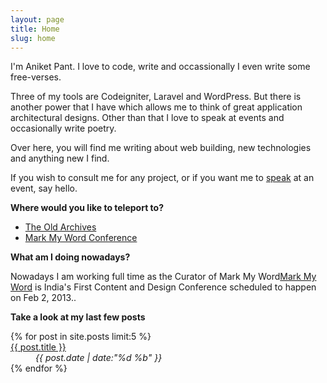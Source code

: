 ```yaml
---
layout: page
title: Home
slug: home
---
```

<p class="island lead">I'm Aniket Pant. I love to code, write and occassionally I even write some free-verses.</p>

<section class="g one-whole cf info-on-me text-cols--2 landmark" markdown="1">
Three of my tools are Codeigniter, Laravel and WordPress. But there is another power that I have which allows me to think of great application architectural designs. Other than that I love to speak at events and occasionally write poetry.

Over here, you will find me writing about web building, new technologies and anything new I find.

If you wish to consult me for any project, or if you want me to [speak](/speaking) at an event, say hello.
</section>

<section class="g one-half links">
	<p class="lead"><strong>Where would you like to teleport to?</strong></p>
	<ul class="block-list">
		<li><a href="/archive" class="block-list__link">The Old Archives</a></li>
		<li><a href="http://markmyword.in" class="block-list__link">Mark My Word Conference</a></li>
	</ul>
</section>

<section class="g one-half cf">
	<p class="lead"><strong>What am I doing nowadays?</strong></p>
	<p>Nowadays I am working full time as the <span class="flyout informative">Curator of <span class="highlight">Mark My Word</span><span class="flyout__content"><a href="http://markmyword.in">Mark My Word</a> is India's First Content and Design Conference scheduled to happen on Feb 2, 2013.</span></span>.</p>
</section>

<section class="g one-whole cf recent-posts">
	<p class="lead"><strong>Take a look at my last few posts</strong></p>
	<dl class="split">
		{% for post in site.posts limit:5 %}
			<dt class="split__title"><a href="{{ post.url }}">{{ post.title }}</a></dt>
			<dd><em>{{ post.date | date:"%d %b" }}</em></dd>
		{% endfor %}
	</dl>
</section>